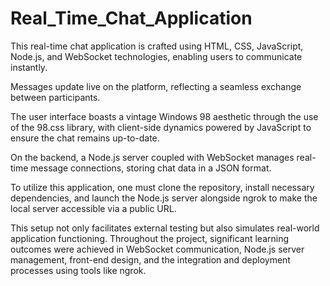 ﻿# Real_Time_Chat_Application

This real-time chat application is crafted using HTML, CSS, JavaScript, Node.js, and WebSocket technologies, enabling users to communicate instantly. 

Messages update live on the platform, reflecting a seamless exchange between participants. 

The user interface boasts a vintage Windows 98 aesthetic through the use of the 98.css library, with client-side dynamics powered by JavaScript to ensure the chat remains up-to-date. 

On the backend, a Node.js server coupled with WebSocket manages real-time message connections, storing chat data in a JSON format.

To utilize this application, one must clone the repository, install necessary dependencies, and launch the Node.js server alongside ngrok to make the local server accessible via a public URL. 

This setup not only facilitates external testing but also simulates real-world application functioning. Throughout the project, significant learning outcomes were achieved in WebSocket communication, Node.js server management, front-end design, and the integration and deployment processes using tools like ngrok. 
